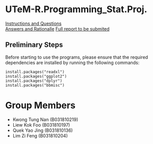 # UTeM-R.Programming_Stat.Proj.

[Instructions and Questions](./InstructionsAndQuestions.md)  
[Answers and Rationalle](./Code_Report.md)
[Full report to be submited](./REPORT.md)

## Preliminary Steps
Before starting to use the programs, please ensure that the required dependencies are installed by running the following commands:
```
install.packages("readxl")
install.packages("ggplot2")
install.packages("dplyr")
install.packages("bbmisc")
```

# Group Members
- Kwong Tung Nan    (B031810219)
- Liew Kok Foo      (B031810197)
- Quek Yao Jing     (B031810136)
- Lim Zi Feng       (B031810204)